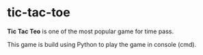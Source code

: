 # tic-tac-toe
**Tic Tac Teo** is one of the most popular game for time pass.

This game is build using Python to play the game in console (cmd).